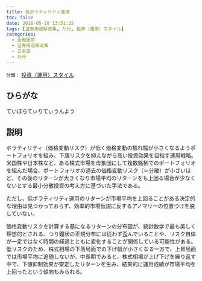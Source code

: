 ```yaml
---
title: 低ボラティリティ運用
toc: false
date: 2018-05-18 13:51:25
tags: [证券用语解说集, た行, 投資（運用）スタイル]
categories:
  - 金融服务
  - 证券用语解说集
  - 日本語
  - た行
---
```


`分類：` [投資（運用）スタイル](/tags/投資（運用）スタイル/)

## ひらがな

ていぼらてぃりてぃうんよう

## 説明

ボラティリティ（価格変動リスク）が低く価格変動の振れ幅が小さくなるようポートフォリオを組み、下落リスクを抑えながら高い投資効果を目指す運用戦略。米国株や日本株など、ある株式市場を母集団にして複数銘柄でのポートフォリオを組んだ場合、ポートフォリオの過去の価格変動リスク（＝分散）が小さいほど、その後のリターンが大きくなり市場平均のリターンをも上回る場合が少なくないとする最小分散投資の考え方に基づいた手法である。

ただし、低ボラティリティ運用のリターンが市場平均を上回ることがある決定的な理由は見つかっておらず、効率的市場仮説に反するアノマリーの位置づけを脱していない。

価格変動リスクを計算する基になるリターンの分布図が、統計数学で最も美しく理想的とされる、つり鐘状の正規分布には従わず歪んでいることや、リスク自体が一定ではなく時間の経過とともに変化することが関係している可能性がある。低リスクのため、株式相場の下落局面での下げ幅が小さくなる一方で、上昇局面では市場平均に追随しないが、中長期でみると、株式相場が上げ下げを繰り返す中で、下値抑制効果が安定したリターンを生み、結果的に運用成績が市場平均を上回ったという傾向もみられる。
